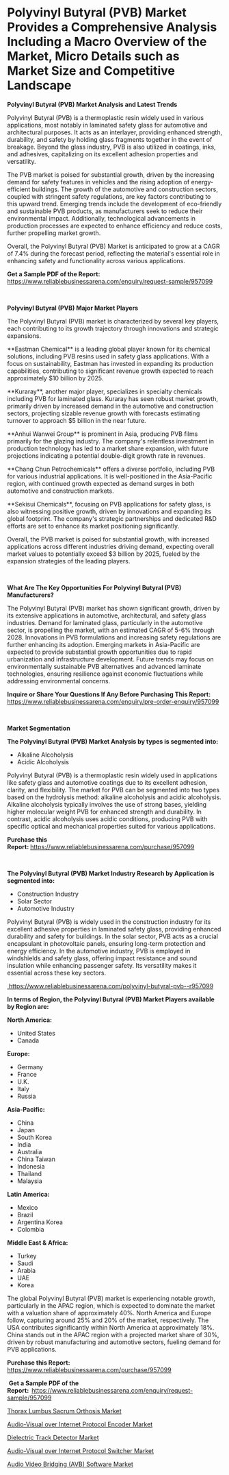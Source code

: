 <p><h1>Polyvinyl Butyral (PVB) Market Provides a Comprehensive Analysis Including a Macro Overview of the Market, Micro Details such as Market Size and Competitive Landscape</h1></p><p><strong>Polyvinyl Butyral (PVB) Market Analysis and Latest Trends</strong></p>
<p><p>Polyvinyl Butyral (PVB) is a thermoplastic resin widely used in various applications, most notably in laminated safety glass for automotive and architectural purposes. It acts as an interlayer, providing enhanced strength, durability, and safety by holding glass fragments together in the event of breakage. Beyond the glass industry, PVB is also utilized in coatings, inks, and adhesives, capitalizing on its excellent adhesion properties and versatility.</p><p>The PVB market is poised for substantial growth, driven by the increasing demand for safety features in vehicles and the rising adoption of energy-efficient buildings. The growth of the automotive and construction sectors, coupled with stringent safety regulations, are key factors contributing to this upward trend. Emerging trends include the development of eco-friendly and sustainable PVB products, as manufacturers seek to reduce their environmental impact. Additionally, technological advancements in production processes are expected to enhance efficiency and reduce costs, further propelling market growth. </p><p>Overall, the Polyvinyl Butyral (PVB) Market is anticipated to grow at a CAGR of 7.4% during the forecast period, reflecting the material's essential role in enhancing safety and functionality across various applications.</p></p>
<p><strong>Get a Sample PDF of the Report:&nbsp;</strong> <a href="https://www.reliablebusinessarena.com/enquiry/request-sample/957099?utm_campaign=1288&utm_medium=2&utm_source=Github&utm_content=ia&utm_term=11102024&utm_id=polyvinyl-butyral-pvb">https://www.reliablebusinessarena.com/enquiry/request-sample/957099</a></p>
<p>&nbsp;</p>
<p><strong>Polyvinyl Butyral (PVB) Major Market Players</strong></p>
<p><p>The Polyvinyl Butyral (PVB) market is characterized by several key players, each contributing to its growth trajectory through innovations and strategic expansions. </p><p>**Eastman Chemical** is a leading global player known for its chemical solutions, including PVB resins used in safety glass applications. With a focus on sustainability, Eastman has invested in expanding its production capabilities, contributing to significant revenue growth expected to reach approximately $10 billion by 2025.</p><p>**Kuraray**, another major player, specializes in specialty chemicals including PVB for laminated glass. Kuraray has seen robust market growth, primarily driven by increased demand in the automotive and construction sectors, projecting sizable revenue growth with forecasts estimating turnover to approach $5 billion in the near future.</p><p>**Anhui Wanwei Group** is prominent in Asia, producing PVB films primarily for the glazing industry. The company's relentless investment in production technology has led to a market share expansion, with future projections indicating a potential double-digit growth rate in revenues.</p><p>**Chang Chun Petrochemicals** offers a diverse portfolio, including PVB for various industrial applications. It is well-positioned in the Asia-Pacific region, with continued growth expected as demand surges in both automotive and construction markets.</p><p>**Sekisui Chemicals**, focusing on PVB applications for safety glass, is also witnessing positive growth, driven by innovations and expanding its global footprint. The company's strategic partnerships and dedicated R&D efforts are set to enhance its market positioning significantly.</p><p>Overall, the PVB market is poised for substantial growth, with increased applications across different industries driving demand, expecting overall market values to potentially exceed $3 billion by 2025, fueled by the expansion strategies of the leading players.</p></p>
<p>&nbsp;</p>
<p><strong>What Are The Key Opportunities For Polyvinyl Butyral (PVB) Manufacturers?</strong></p>
<p><p>The Polyvinyl Butyral (PVB) market has shown significant growth, driven by its extensive applications in automotive, architectural, and safety glass industries. Demand for laminated glass, particularly in the automotive sector, is propelling the market, with an estimated CAGR of 5-6% through 2028. Innovations in PVB formulations and increasing safety regulations are further enhancing its adoption. Emerging markets in Asia-Pacific are expected to provide substantial growth opportunities due to rapid urbanization and infrastructure development. Future trends may focus on environmentally sustainable PVB alternatives and advanced laminate technologies, ensuring resilience against economic fluctuations while addressing environmental concerns.</p></p>
<p><strong>Inquire or Share Your Questions If Any Before Purchasing This Report:</strong> <a href="https://www.reliablebusinessarena.com/enquiry/pre-order-enquiry/957099?utm_campaign=1288&utm_medium=2&utm_source=Github&utm_content=ia&utm_term=11102024&utm_id=polyvinyl-butyral-pvb">https://www.reliablebusinessarena.com/enquiry/pre-order-enquiry/957099</a></p>
<p>&nbsp;</p>
<p><strong>Market Segmentation</strong></p>
<p><strong>The Polyvinyl Butyral (PVB) Market Analysis by types is segmented into:</strong></p>
<p><ul><li>Alkaline Alcoholysis</li><li>Acidic Alcoholysis</li></ul></p>
<p><p>Polyvinyl Butyral (PVB) is a thermoplastic resin widely used in applications like safety glass and automotive coatings due to its excellent adhesion, clarity, and flexibility. The market for PVB can be segmented into two types based on the hydrolysis method: alkaline alcoholysis and acidic alcoholysis. Alkaline alcoholysis typically involves the use of strong bases, yielding higher molecular weight PVB for enhanced strength and durability. In contrast, acidic alcoholysis uses acidic conditions, producing PVB with specific optical and mechanical properties suited for various applications.</p></p>
<p><strong>Purchase this Report:&nbsp;</strong><a href="https://www.reliablebusinessarena.com/purchase/957099?utm_campaign=1288&utm_medium=2&utm_source=Github&utm_content=ia&utm_term=11102024&utm_id=polyvinyl-butyral-pvb">https://www.reliablebusinessarena.com/purchase/957099</a></p>
<p>&nbsp;</p>
<p><strong>The Polyvinyl Butyral (PVB) Market Industry Research by Application is segmented into:</strong></p>
<p><ul><li>Construction Industry</li><li>Solar Sector</li><li>Automotive Industry</li></ul></p>
<p><p>Polyvinyl Butyral (PVB) is widely used in the construction industry for its excellent adhesive properties in laminated safety glass, providing enhanced durability and safety for buildings. In the solar sector, PVB acts as a crucial encapsulant in photovoltaic panels, ensuring long-term protection and energy efficiency. In the automotive industry, PVB is employed in windshields and safety glass, offering impact resistance and sound insulation while enhancing passenger safety. Its versatility makes it essential across these key sectors.</p></p>
<p><a href="https://www.reliablebusinessarena.com/polyvinyl-butyral-pvb--r957099?utm_campaign=1288&utm_medium=2&utm_source=Github&utm_content=ia&utm_term=11102024&utm_id=polyvinyl-butyral-pvb">&nbsp;https://www.reliablebusinessarena.com/polyvinyl-butyral-pvb--r957099</a></p>
<p><strong>In terms of Region, the Polyvinyl Butyral (PVB) Market Players available by Region are:</strong></p>
<p>
    <p> <strong> North America: </strong>
        <ul>
            <li>United States</li>
            <li>Canada</li>
        </ul>
        </p> 
    <p> <strong> Europe: </strong>
        <ul>
            <li>Germany</li>
            <li>France</li>
            <li>U.K.</li>
            <li>Italy</li>
            <li>Russia</li>
        </ul>
        </p> 
    <p> <strong> Asia-Pacific: </strong>
        <ul>
            <li>China</li>
            <li>Japan</li>
            <li>South Korea</li>
            <li>India</li>
            <li>Australia</li>
            <li>China Taiwan</li>
            <li>Indonesia</li>
            <li>Thailand</li>
            <li>Malaysia</li>
        </ul>
        </p> 
    <p> <strong> Latin America: </strong>
        <ul>
            <li>Mexico</li>
            <li>Brazil</li>
            <li>Argentina Korea</li>
            <li>Colombia</li>
        </ul>
        </p> 
    <p> <strong> Middle East & Africa: </strong>
        <ul>
            <li>Turkey</li>
            <li>Saudi</li>
            <li>Arabia</li>
            <li>UAE</li>
            <li>Korea</li>
        </ul>
    </p>
    </p>
<p><p>The global Polyvinyl Butyral (PVB) market is experiencing notable growth, particularly in the APAC region, which is expected to dominate the market with a valuation share of approximately 40%. North America and Europe follow, capturing around 25% and 20% of the market, respectively. The USA contributes significantly within North America at approximately 18%. China stands out in the APAC region with a projected market share of 30%, driven by robust manufacturing and automotive sectors, fueling demand for PVB applications.</p></p>
<p><strong>Purchase this Report: </strong><a href="https://www.reliablebusinessarena.com/purchase/957099?utm_campaign=1288&utm_medium=2&utm_source=Github&utm_content=ia&utm_term=11102024&utm_id=polyvinyl-butyral-pvb">https://www.reliablebusinessarena.com/purchase/957099</a></p>
<p>&nbsp;<strong>Get a Sample PDF of the Report:&nbsp;&nbsp;</strong><a href="https://www.reliablebusinessarena.com/enquiry/request-sample/957099?utm_campaign=1288&utm_medium=2&utm_source=Github&utm_content=ia&utm_term=11102024&utm_id=polyvinyl-butyral-pvb">https://www.reliablebusinessarena.com/enquiry/request-sample/957099</a></p>
<p><strong></strong></p>
<p><p><a href="https://www.linkedin.com/pulse/pulse-thorax-lumbus-sacrum-orthosis-rhythms-change-xmnae?utm_campaign=1288&utm_medium=2&utm_source=Github&utm_content=ia&utm_term=11102024&utm_id=polyvinyl-butyral-pvb">Thorax Lumbus Sacrum Orthosis Market</a></p><p><a href="https://www.linkedin.com/pulse/audio-visual-over-internet-protocol-encoder-market-waase?utm_campaign=1288&utm_medium=2&utm_source=Github&utm_content=ia&utm_term=11102024&utm_id=polyvinyl-butyral-pvb">Audio-Visual over Internet Protocol Encoder Market</a></p><p><a href="https://www.linkedin.com/pulse/strategic-forecast-dielectric-track-detector-market-growth-trends-2ctte?utm_campaign=1288&utm_medium=2&utm_source=Github&utm_content=ia&utm_term=11102024&utm_id=polyvinyl-butyral-pvb">Dielectric Track Detector Market</a></p><p><a href="https://www.linkedin.com/pulse/audio-visual-over-internet-protocol-switcher-market-outlook-zghde?utm_campaign=1288&utm_medium=2&utm_source=Github&utm_content=ia&utm_term=11102024&utm_id=polyvinyl-butyral-pvb">Audio-Visual over Internet Protocol Switcher Market</a></p><p><a href="https://www.linkedin.com/pulse/audio-video-bridging-avb-software-market-ecosystem-competitive-xrwre?utm_campaign=1288&utm_medium=2&utm_source=Github&utm_content=ia&utm_term=11102024&utm_id=polyvinyl-butyral-pvb">Audio Video Bridging (AVB) Software Market</a></p></p>
